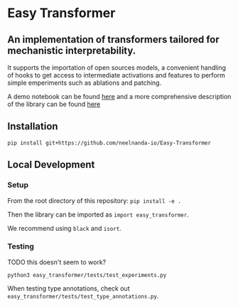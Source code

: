 # Easy Transformer

## An implementation of transformers tailored for mechanistic interpretability.

It supports the importation of open sources models, a convenient handling of hooks 
to get access to intermediate activations and features to perform simple emperiments such as ablations and patching.

A demo notebook can be found [here](https://colab.research.google.com/github/neelnanda-io/Easy-Transformer/blob/main/EasyTransformer_Demo.ipynb) and a more comprehensive description of the library can be found [here](https://colab.research.google.com/drive/1_tH4PfRSPYuKGnJbhC1NqFesOYuXrir_#scrollTo=zs8juArnyuyB)


## Installation

`pip install git+https://github.com/neelnanda-io/Easy-Transformer`

## Local Development

### Setup

From the root directory of this repository: `pip install -e .`

Then the library can be imported as `import easy_transformer`.

We recommend using `black` and `isort`.

### Testing

TODO this doesn't seem to work?

`python3 easy_transformer/tests/test_experiments.py`

When testing type annotations, check out `easy_transformer/tests/test_type_annotations.py`.